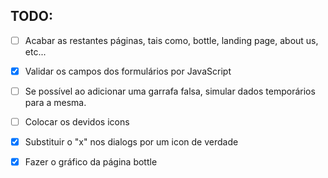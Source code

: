 ## TODO:

- [ ] Acabar as restantes páginas, tais como, bottle, landing page, about us, etc...

- [x] Validar os campos dos formulários por JavaScript

- [ ] Se possível ao adicionar uma garrafa falsa, simular dados temporários para a mesma.

- [ ] Colocar os devidos icons

- [x] Substituir o "x" nos dialogs por um icon de verdade

- [x] Fazer o gráfico da página bottle
